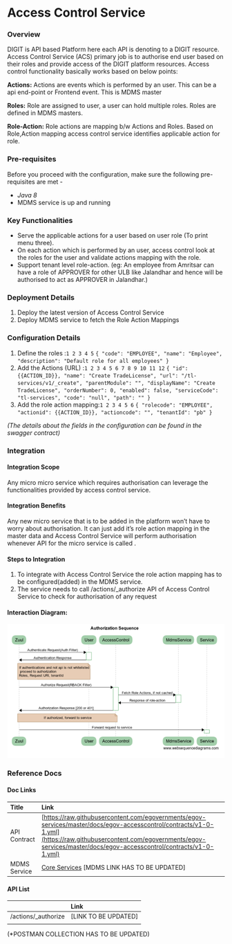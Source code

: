 # Access Control Service

### Overview <a id="Overview"></a>

DIGIT is API based Platform here each API is denoting to a DIGIT resource. Access Control Service \(ACS\) primary job is to authorise end user based on their roles and provide access of the DIGIT platform resources. Access control functionality basically works based on below points:

**Actions:** Actions are events which is performed by an user. This can be a api end-point or Frontend event. This is MDMS master

**Roles:** Role are assigned to user, a user can hold multiple roles. Roles are defined in MDMS masters.

**Role-Action:** Role actions are mapping b/w Actions and Roles. Based on Role,Action  mapping access control service identifies applicable action for role.

### Pre-requisites <a id="Pre-requisites"></a>

Before you proceed with the configuration, make sure the following pre-requisites are met -

* _Java 8_
*  MDMS service is up and running

### Key Functionalities <a id="Key-Functionalities"></a>

* Serve the applicable actions for a user based on user role \(To print menu three\).
* On each action which is performed by an user, access control look at the roles for the user and validate actions mapping with the role.
* Support tenant level role-action. \(eg: An employee from Amritsar can have a role of APPROVER for other ULB like Jalandhar and hence will be authorised to act as APPROVER in Jalandhar.\)

### Deployment Details <a id="Deployment-Details"></a>

1. Deploy the latest version of Access Control Service
2. Deploy MDMS service to fetch the Role Action Mappings

### Configuration Details <a id="Configuration-Details"></a>

1. Define the roles :`1 2 3 4 5` `{ "code": "EMPLOYEE", "name": "Employee", "description": "Default role for all employees" }`
2. Add the Actions \(URL\) :`1 2 3 4 5 6 7 8 9 10 11 12` `{ "id": {{ACTION_ID}}, "name": "Create TradeLicense", "url": "/tl-services/v1/_create", "parentModule": "", "displayName": "Create TradeLicense", "orderNumber": 0, "enabled": false, "serviceCode": "tl-services", "code": "null", "path": "" }`
3. Add the role action mapping:`1 2 3 4 5 6` `{ "rolecode": "EMPLOYEE", "actionid": {{ACTION_ID}}, "actioncode": "", "tenantId": "pb" }`

_\(The details about the fields in the configuration can be found in the swagger contract\)_

### Integration <a id="Integration"></a>

#### Integration Scope <a id="Integration-Scope"></a>

Any micro micro service which requires authorisation can leverage  the functionalities provided by access control service.

#### Integration Benefits <a id="Integration-Benefits"></a>

Any new micro service that is to be added in the platform won’t have to worry about authorisation. It can just add it’s role action mapping in the master data and Access Control Service will perform authorisation whenever API for the micro service is called .

#### Steps to Integration <a id="Steps-to-Integration"></a>

1. To integrate with Access Control Service the role action mapping has to be configured\(added\) in the MDMS service.
2. The service needs to call /actions/\_authorize API of Access Control Service to check for authorisation of any request

#### Interaction Diagram:  <a id="Interaction-Diagram:"></a>

![](../../../.gitbook/assets/image%20%2878%29.png)

### Reference Docs <a id="Reference-Docs"></a>

#### Doc Links <a id="Doc-Links"></a>

| **Title**  | **Link** |
| :--- | :--- |
|  API Contract |  [https://raw.githubusercontent.com/egovernments/egov-services/master/docs/egov-accesscontrol/contracts/v1-0-1.yml](https://raw.githubusercontent.com/egovernments/egov-services/master/docs/egov-accesscontrol/contracts/v1-0-1.yml) |
|  MDMS Service | [Core Services](https://digit-discuss.atlassian.net/wiki/spaces/DD/pages/647299090/Core+Services)  \[MDMS LINK HAS TO BE UPDATED\] |

#### API List <a id="API-List"></a>

|  | **Link** |
| :--- | :--- |
|  /actions/\_authorize |  \[LINK TO BE UPDATED\] |
|  |  |

\(\*POSTMAN COLLECTION HAS TO BE UPDATED\)

